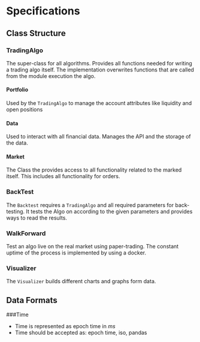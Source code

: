# Specifications

## Class Structure

### TradingAlgo

The super-class for all algorithms. Provides all functions needed for writing a trading algo itself.
The implementation overwrites functions that are called from the module execution the algo.

#### Portfolio

Used by the `TradingAlgo` to manage the account attributes like liquidity and open positions

#### Data

Used to interact with all financial data. Manages the API and the storage of the data.

#### Market

The Class the provides access to all functionality related to the marked itself.
This includes all functionality for orders. 

### BackTest

The `Backtest` requires a `TradingAlgo` and all required parameters for back-testing.
It tests the Algo on according to the given parameters and provides ways to read the results.

### WalkForward

Test an algo live on the real market using paper-trading. The constant uptime of the process is implemented by
using a docker.

### Visualizer

The `Visualizer` builds different charts and graphs form data.

## Data Formats

###Time
- Time is represented as epoch time in _ms_
- Time should be accepted as: epoch time, iso, pandas

